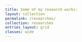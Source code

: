 ```yaml
---
title: Some of my research works:
layout: collection
permalink: /researches/
collection: researches
entries_layout: grid
classes: wide
---
```

